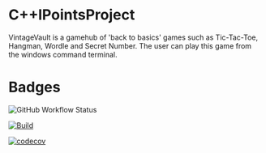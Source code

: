 # C++lPointsProject

VintageVault is a gamehub of 'back to basics' games such as Tic-Tac-Toe, Hangman, Wordle and Secret Number.
The user can play this game from the windows command terminal.

# Badges
![GitHub Workflow Status](https://github.com/johco178/C++lPointsProject/CI?label=build)

[![Build](https://github.com/johco178/C-lPointsProject/actions/workflows/cmake-single-platform.yml/badge.svg?branch=main)](https://github.com/johco178/C-lPointsProject/actions/workflows/cmake-single-platform.yml)

[![codecov](https://codecov.io/github/johco178/C-IPointsProject/graph/badge.svg?token=6L90UPZ56N)](https://codecov.io/github/johco178/C-IPointsProject)
